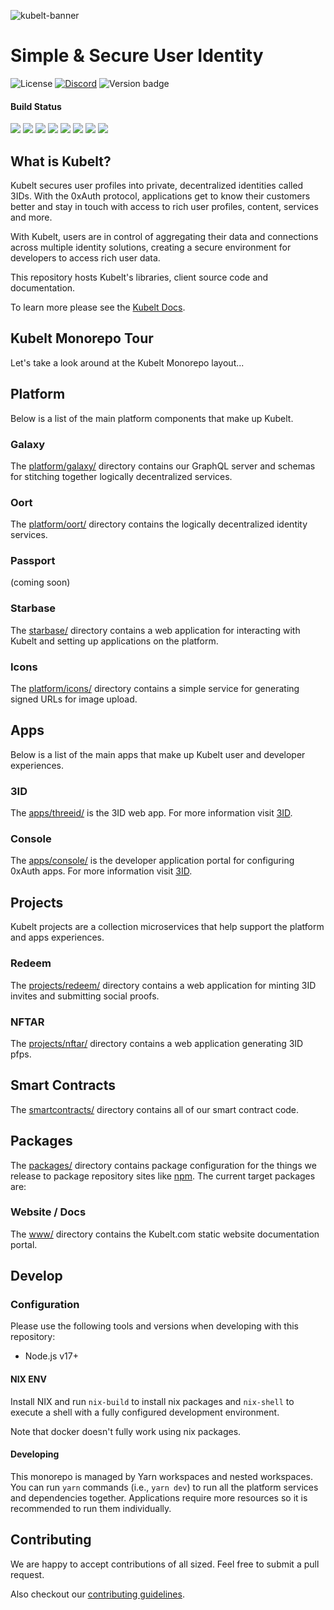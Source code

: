![kubelt-banner](https://user-images.githubusercontent.com/695698/198127215-272ee281-6a3c-49f9-8ca1-ebe0b07f249a.gif)

# Simple & Secure ‍User Identity

![License](https://img.shields.io/github/license/kubelt/kubelt)
[![Discord](https://img.shields.io/discord/790660849471062046?label=Discord)](https://discord.gg/UgwAsJf6C5)
![Version badge](https://img.shields.io/badge/Version-pre%20alpha-orange.svg)

#### Build Status

![](https://github.com/kubelt/kubelt/actions/workflows/main-galaxy.yaml/badge.svg)
![](https://github.com/kubelt/kubelt/actions/workflows/main-console.yaml/badge.svg)
![](https://github.com/kubelt/kubelt/actions/workflows/main-startbase.yaml/badge.svg)
![](https://github.com/kubelt/kubelt/actions/workflows/main-oort.yaml/badge.svg)
![](https://github.com/kubelt/kubelt/actions/workflows/main-threeid.yaml/badge.svg)
![](https://github.com/kubelt/kubelt/actions/workflows/main-redeem.yaml/badge.svg)
![](https://github.com/kubelt/kubelt/actions/workflows/main-nftar.yaml/badge.svg)
![](https://github.com/kubelt/kubelt/actions/workflows/main-smartcontracts.yaml/badge.svg)

## What is Kubelt?

Kubelt secures user profiles into private, decentralized identities called 3IDs. With the 0xAuth protocol, applications get to know their customers better and stay in touch with access to rich user profiles, content, services and more.

With Kubelt, users are in control of aggregating their data and connections across multiple identity solutions, creating a secure environment for developers to access rich user data.

This repository hosts Kubelt's libraries, client source code and documentation.

To learn more please see the [Kubelt Docs](https://developers.kubelt.com).

## Kubelt Monorepo Tour

Let's take a look around at the Kubelt Monorepo layout...

## Platform

Below is a list of the main platform components that make up Kubelt.

### Galaxy

The [platform/galaxy/](platform/galaxy/) directory contains our GraphQL server and schemas for stitching together logically decentralized services.

### Oort

The [platform/oort/](platform/oort/) directory contains the logically decentralized identity services.

### Passport

(coming soon)

### Starbase

The [starbase/](starbase/) directory contains a web application for interacting with Kubelt and setting up applications on the platform.

### Icons

The [platform/icons/](platform/icons/) directory contains a simple service for generating signed URLs for image upload.

## Apps

Below is a list of the main apps that make up Kubelt user and developer experiences.

### 3ID

The [apps/threeid/](apps/threeid/) is the 3ID web app. For more information visit [3ID](https://threeid.xyz).

### Console

The [apps/console/](apps/console/) is the developer application portal for configuring 0xAuth apps. For more information visit [3ID](https://kubelt.com).

## Projects

Kubelt projects are a collection microservices that help support the platform and apps experiences.

### Redeem

The [projects/redeem/](projects/redeem/) directory contains a web application for minting 3ID invites and submitting social proofs.

### NFTAR

The [projects/nftar/](projects/nftar/) directory contains a web application generating 3ID pfps.

## Smart Contracts

The [smartcontracts/](smartcontracts/) directory contains all of our smart contract code.

## Packages

The [packages/](packages/) directory contains package configuration for the things we release to package repository sites like [npm](https://npmjs.com). The current target packages are:

### Website / Docs

The [www/](www/) directory contains the Kubelt.com static website documentation portal.

## Develop

### Configuration

Please use the following tools and versions when developing with this repository:

- Node.js v17+

#### NIX ENV

Install NIX and run `nix-build` to install nix packages and `nix-shell` to execute a shell with a fully configured development environment.

Note that docker doesn't fully work using nix packages.

#### Developing

This monorepo is managed by Yarn workspaces and nested workspaces. You can run `yarn` commands (i.e., `yarn dev`) to run all the platform services and dependencies together. Applications require more resources so it is recommended to run them individually.

## Contributing

We are happy to accept contributions of all sized. Feel free to submit a pull request.

Also checkout our [contributing guidelines](https://kubelt.com/docs).
